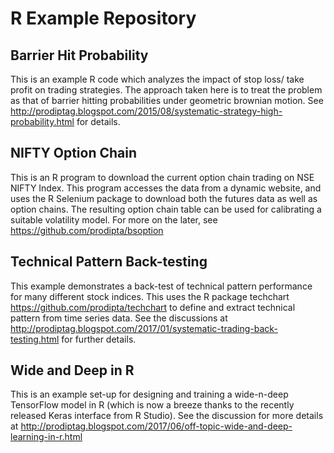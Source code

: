 
# R Example Repository

## Barrier Hit Probability

This is an example R code which analyzes the impact of stop loss/ take profit on trading strategies. The approach taken here is to treat the problem as that of barrier hitting probabilities under geometric brownian motion. See <http://prodiptag.blogspot.com/2015/08/systematic-strategy-high-probability.html> for details.


## NIFTY Option Chain

This is an R program to download the current option chain trading on NSE NIFTY Index. This program accesses the data from a dynamic website, and uses the R Selenium package to download both the futures data as well as option chains. The resulting option chain table can be used for calibrating a suitable volatility model. For more on the later, see <https://github.com/prodipta/bsoption>

## Technical Pattern Back-testing

This example demonstrates a back-test of technical pattern performance for many different stock indices. This uses the R package techchart <https://github.com/prodipta/techchart> to define and extract technical pattern from time series data. See the discussions at <http://prodiptag.blogspot.com/2017/01/systematic-trading-back-testing.html> for further details.

## Wide and Deep in R

This is an example set-up for designing and training a wide-n-deep TensorFlow model in R (which is now a breeze thanks to the recently released Keras interface from R Studio). See the discussion for more details at <http://prodiptag.blogspot.com/2017/06/off-topic-wide-and-deep-learning-in-r.html>


